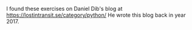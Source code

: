 I found these exercises on Daniel Dib's blog at https://lostintransit.se/category/python/ He wrote this blog back in year 2017.
